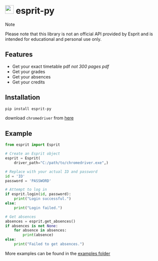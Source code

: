 # <img src="https://esprit.tn/favicon.ico" width="28px" /> esprit-py

> [!NOTE]
> Please note that this library is not an official API provided by Esprit and is intended for educational and personal use only.

## Features

- Get your exact timetable pdf *not 300 pages pdf*
- Get your grades
- Get your absences
- Get your credits

## Installation

```bash
pip install esprit-py
```

download `chromedriver` from [here](https://googlechromelabs.github.io/chrome-for-testing/#stable)

## Example

```python
from esprit import Esprit

# Create an Esprit object
esprit = Esprit(
    driver_path="C:/path/to/chromedriver.exe",)

# Replace with your actual ID and password
id = 'ID'
password = 'PASSWORD'

# Attempt to log in
if esprit.login(id, password):
    print("Login successful.")
else:
    print("Login failed.")

# Get absences
absences = esprit.get_absences()
if absences is not None:
    for absence in absences:
        print(absence)
else:
    print("Failed to get absences.")

```
More examples can be found in the [examples folder](examples)